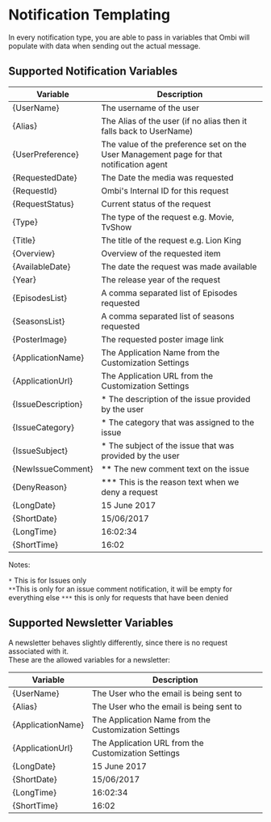 # Notification Templating

In every notification type, you are able to pass in variables that Ombi will populate with data when sending out the actual message.

## Supported Notification Variables

| Variable       | Description |
| ------------- |-------------|
| {UserName}     |  The username of the user |
| {Alias}     |  The Alias of the user (if no alias then it falls back to UserName) |
| {UserPreference}     |  The value of the preference set on the User Management page for that notification agent |
| {RequestedDate}      | The Date the media was requested       |
| {RequestId}      | Ombi's Internal ID for this request       |
| {RequestStatus}      | Current status of the request       |
| {Type} | The type of the request e.g. Movie, TvShow       |
| {Title} | The title of the request e.g. Lion King       |
| {Overview} |    Overview of the requested item    |
| {AvailableDate} |   The date the request was made available|
| {Year} |  The release year of the request     |
| {EpisodesList} |    A comma separated list of Episodes requested    |
| {SeasonsList} |    A comma separated list of seasons requested   |
| {PosterImage} |   The requested poster image link    |
| {ApplicationName} |    The Application Name from the Customization Settings   |
| {ApplicationUrl} |   The Application URL from the Customization Settings    |
| {IssueDescription} | * The description of the issue provided by the user |
| {IssueCategory} | * The category that was assigned to the issue |
| {IssueSubject} | * The subject of the issue that was provided by the user |
| {NewIssueComment} | ** The new comment text on the issue |
| {DenyReason} | *** This is the reason text when we deny a request |
| {LongDate} |  15 June 2017      |
| {ShortDate} |  15/06/2017      |
| {LongTime} |    16:02:34    |
| {ShortTime} |    16:02    |

Notes:

`*` This is for Issues only  
`**`This is only for an issue comment notification, it will be empty for everything else
`***` this is only for requests that have been denied

## Supported Newsletter Variables

A newsletter behaves slightly differently, since there is no request associated with it.  
These are the allowed variables for a newsletter:  

| Variable       | Description |
| ------------- |-------------|
| {UserName}     |  The User who the email is being sent to |
| {Alias}     |  The User who the email is being sent to |
| {ApplicationName} |    The Application Name from the Customization Settings   |
| {ApplicationUrl} |   The Application URL from the Customization Settings    |
| {LongDate} |  15 June 2017      |
| {ShortDate} |  15/06/2017      |
| {LongTime} |    16:02:34    |
| {ShortTime} |    16:02    |
